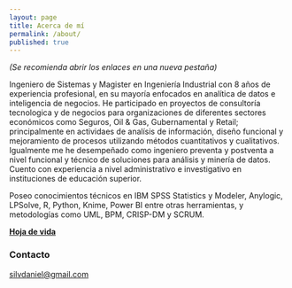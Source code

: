```yaml
---
layout: page
title: Acerca de mí
permalink: /about/
published: true
---
```

*(Se recomienda abrir los enlaces en una nueva pestaña)*

Ingeniero de Sistemas y Magister en Ingeniería Industrial con 8 años de experiencia profesional, en su mayoría enfocados en analítica de datos e inteligencia de negocios. He participado en proyectos de consultoría tecnologica y de negocios para organizaciones de diferentes sectores económicos como Seguros, Oil & Gas, Gubernamental y Retail; principalmente en actividaes de analísis de información, diseño funcional y mejoramiento de procesos utilizando métodos cuantitativos y cualitativos. Igualmente me he desempeñado como ingeniero preventa y postventa a nivel funcional y técnico de soluciones para análisis y minería de datos. Cuento con experiencia a nivel administrativo e investigativo en instituciones de educación superior.

Poseo conocimientos técnicos en IBM SPSS Statistics y Modeler, Anylogic, LPSolve, R, Python, Knime, Power BI entre otras herramientas, y metodologías como UML, BPM, CRISP-DM y SCRUM.

[**Hoja de vida**](https://github.com/daniels13ca/daniels13ca.github.io/blob/master/files/Daniel%20Silva%20-%20HV%20(Espa%C3%B1ol).pdf)

### Contacto

[silvdaniel@gmail.com](mailto:silvdaniel@gmail.com)
